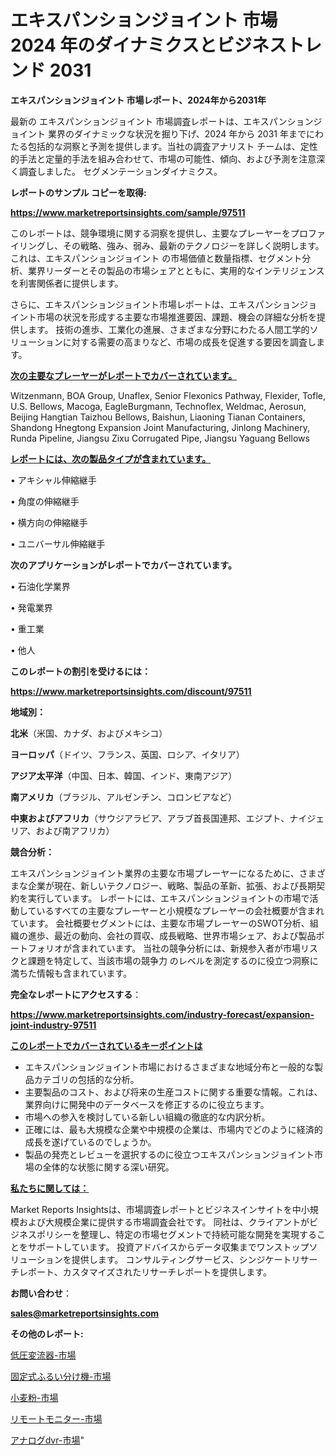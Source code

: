 # エキスパンションジョイント 市場 2024 年のダイナミクスとビジネストレンド 2031

<strong>エキスパンションジョイント 市場レポート、2024年から2031年</strong>

最新の エキスパンションジョイント 市場調査レポートは、エキスパンションジョイント 業界のダイナミックな状況を掘り下げ、2024 年から 2031 年までにわたる包括的な洞察と予測を提供します。当社の調査アナリスト チームは、定性的手法と定量的手法を組み合わせて、市場の可能性、傾向、および予測を注意深く調査しました。 セグメンテーションダイナミクス。



<strong>レポートのサンプル コピーを取得:</strong> <a href=https://www.marketreportsinsights.com/sample/97511>

<strong><u>https://www.marketreportsinsights.com/sample/97511</u></strong></a>

このレポートは、競争環境に関する洞察を提供し、主要なプレーヤーをプロファイリングし、その戦略、強み、弱み、最新のテクノロジーを詳しく説明します。 これは、エキスパンションジョイント の市場価値と数量指標、セグメント分析、業界リーダーとその製品の市場シェアとともに、実用的なインテリジェンスを利害関係者に提供します。

さらに、エキスパンションジョイント市場レポートは、エキスパンションジョイント市場の状況を形成する主要な市場推進要因、課題、機会の詳細な分析を提供します。 技術の進歩、工業化の進展、さまざまな分野にわたる人間工学的ソリューションに対する需要の高まりなど、市場の成長を促進する要因を調査します。



<strong><u>次の主要なプレーヤーがレポートでカバーされています。</u></strong>

Witzenmann, BOA Group, Unaflex, Senior Flexonics Pathway, Flexider, Tofle, U.S. Bellows, Macoga, EagleBurgmann, Technoflex, Weldmac, Aerosun, Beijing Hangtian Taizhou Bellows, Baishun, Liaoning Tianan Containers, Shandong Hnegtong Expansion Joint Manufacturing, Jinlong Machinery, Runda Pipeline, Jiangsu Zixu Corrugated Pipe, Jiangsu Yaguang Bellows



<strong><u><b>レポートには、次の製品タイプが含まれています。</b></u></strong>

• アキシャル伸縮継手

• 角度の伸縮継手

• 横方向の伸縮継手

• ユニバーサル伸縮継手



<strong><b>次のアプリケーションがレポートでカバーされています。</b></strong>

• 石油化学業界

• 発電業界

• 重工業

• 他人



<strong><b>このレポートの割引を受けるには：</b></strong><a href=https://www.marketreportsinsights.com/discount/97511>

<strong><u>https://www.marketreportsinsights.com/discount/97511</u></strong></a>



<strong>地域別：</strong>



<strong>北米</strong>（米国、カナダ、およびメキシコ）



<strong>ヨーロッパ</strong>（ドイツ、フランス、英国、ロシア、イタリア）



<strong>アジア太平洋</strong>（中国、日本、韓国、インド、東南アジア）



<strong>南アメリカ</strong>（ブラジル、アルゼンチン、コロンビアなど）



<strong>中東およびアフリカ</strong>（サウジアラビア、アラブ首長国連邦、エジプト、ナイジェリア、および南アフリカ）



<strong>競合分析：</strong>

エキスパンションジョイント業界の主要な市場プレーヤーになるために、さまざまな企業が現在、新しいテクノロジー、戦略、製品の革新、拡張、および長期契約を実行しています。 レポートには、エキスパンションジョイントの市場で活動しているすべての主要なプレーヤーと小規模なプレーヤーの会社概要が含まれています。 会社概要セグメントには、主要な市場プレーヤーのSWOT分析、組織の進歩、最近の動向、会社の買収、成長戦略、世界市場シェア、および製品ポートフォリオが含まれています。 当社の競争分析には、新規参入者が市場リスクと課題を特定して、当該市場の競争力 のレベルを測定するのに役立つ洞察に満ちた情報も含まれています。



<strong>完全なレポートにアクセスする</strong>：

<a href=https://www.marketreportsinsights.com/industry-forecast/expansion-joint-industry-97511>

<strong><u>https://www.marketreportsinsights.com/industry-forecast/expansion-joint-industry-97511</u></strong></a>



<strong><u><b>このレポートでカバーされているキーポイントは</b></u></strong>
<ul>
  <li>エキスパンションジョイント市場におけるさまざまな地域分布と一般的な製品カテゴリの包括的な分析。</li>
  <li>主要製品のコスト、および将来の生産コストに関する重要な情報。これは、業界向けに開発中のデータベースを修正するのに役立ちます。</li>
  <li>市場への参入を検討している新しい組織の徹底的な内訳分析。</li>
  <li>正確には、最も大規模な企業や中規模の企業は、市場内でどのように経済的成長を遂げているのでしょうか。</li>
  <li>製品の発売とレビューを選択するのに役立つエキスパンションジョイント市場の全体的な状態に関する深い研究。</li>
</ul>


<strong><u><b>私たちに関しては：</b></u></strong>

Market Reports Insightsは、市場調査レポートとビジネスインサイトを中小規模および大規模企業に提供する市場調査会社です。 同社は、クライアントがビジネスポリシーを整理し、特定の市場セグメントで持続可能な開発を実現することをサポートしています。 投資アドバイスからデータ収集までワンストップソリューションを提供します。 コンサルティングサービス、シンジケートリサーチレポート、カスタマイズされたリサーチレポートを提供します。



<strong><b>お問い合わせ</b></strong>：

<a href=mailto:sales@marketreportsinsights.com>

<strong><u>sales@marketreportsinsights.com</u></strong></a>



<strong>その他のレポート:</strong>

<a href=https://www.linkedin.com/pulse/低圧変流器-市場-2023-swot-分析と成長率-2030-consumer-connection-collective-360-baeof/>低圧変流器-市場</a>

<a href=https://www.linkedin.com/pulse/固定式ふるい分け機-市場-2023-収益と成長ドライバー-2030-fhkpf/>固定式ふるい分け機-市場</a>

<a href=https://www.linkedin.com/pulse/小麦粉-市場-2023-最新の-cagr-および成長分析-2030-okxuf/>小麦粉-市場</a>

<a href=https://www.linkedin.com/pulse/リモートモニター-市場-2023-収益と成長ドライバー-2030-consumer-connection-collective-360-kvpmf/>リモートモニター-市場</a>

<a href=https://www.linkedin.com/pulse/アナログdvr-市場-2023-総利益と主要ベンダー-2030-data-dive-discoveries-24-analysis-evwsf/>アナログdvr-市場</a>"
